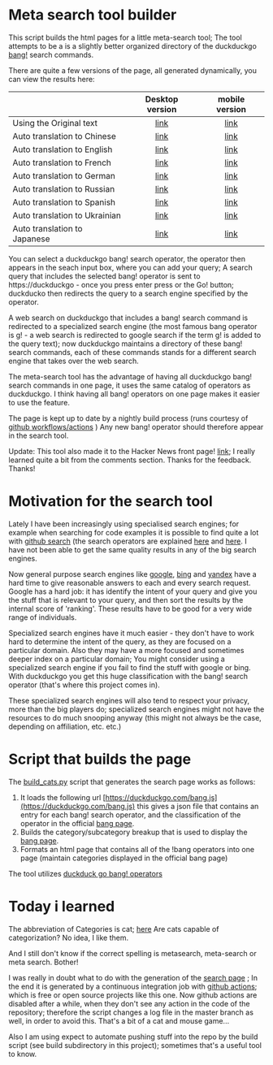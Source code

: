 # Meta search tool builder

This script builds the html pages for a little meta-search tool; The tool attempts to be a is a slightly better organized directory of the duckduckgo [bang!](https://duckduckgo.com/bang) search commands.

There are quite a few versions of the page, all generated dynamically, you can view the results here:


|                              | Desktop version | mobile version  |
|------------------------------|:---------------:|:---------------:|
|Using the Original text       | [link](https://mosermichael.github.io/duckduckbang/html/main_mobile.html)                | [link](https://mosermichael.github.io/duckduckbang/html/main_mobile.html)                | 
|Auto translation to Chinese   | [link](https://mosermichael.github.io/duckduckbang/html/main_mobile.html)                | [link](https://mosermichael.github.io/duckduckbang/html/main_mobile_zh.html)                |
|Auto translation to English   | [link](https://mosermichael.github.io/duckduckbang/html/main_en.html)                | [link](https://mosermichael.github.io/duckduckbang/html/main_mobile_en.html)                |
|Auto translation to French    | [link](https://mosermichael.github.io/duckduckbang/html/main_fr.html)                | [link](https://mosermichael.github.io/duckduckbang/html/main_mobile_fr.html)                |
|Auto translation to German    | [link](https://mosermichael.github.io/duckduckbang/html/main_gr.html)                | [link](https://mosermichael.github.io/duckduckbang/html/main_mobile_gr.html)                |
|Auto translation to Russian   | [link](https://mosermichael.github.io/duckduckbang/html/main_ru.html)                | [link](https://mosermichael.github.io/duckduckbang/html/main_mobile_ru.html)                |
|Auto translation to Spanish   | [link](https://mosermichael.github.io/duckduckbang/html/main_es.html)                | [link](https://mosermichael.github.io/duckduckbang/html/main_mobile_es.html)                |
|Auto translation to Ukrainian | [link](https://mosermichael.github.io/duckduckbang/html/main_uk.html)                | [link](https://mosermichael.github.io/duckduckbang/html/main_mobile_uk.html)                |
|Auto translation to Japanese  | [link](https://mosermichael.github.io/duckduckbang/html/main_jp.html)                | [link](https://mosermichael.github.io/duckduckbang/html/main_mobile_jp.html)                |


You can select a duckduckgo  bang! search operator, the operator then appears in the seach input box, where you can add your query; A search query that includes the selected bang! operator is sent to https://duckduckgo - once you press enter press or the Go! button; duckducko then redirects the query to a search engine specified by the operator.

A web search on duckduckgo that includes a bang! search command is redirected to a specialized search engine (the most famous bang operator is g! - a web search is redirected to google search if the term g! is added to the query text); now duckduckgo maintains a directory of these bang! search commands, each of these commands stands for a different search engine that takes over the web search.

The meta-search tool has the advantage of having all duckduckgo bang! search commands in one page, it uses the same catalog of operators as duckduckgo. I think having all bang! operators on one page makes it easier to use the feature.

The page is kept up to date by a nightly build process (runs courtesy of [github workflows/actions](https://docs.github.com/en/free-pro-team@latest/actions/learn-github-actions) ) Any new bang! operator should therefore appear in the search tool.

Update: This tool also made it to the Hacker News front page! [link](https://news.ycombinator.com/item?id=24618447); I really learned quite a bit from the comments section. Thanks for the feedback. Thanks!

# Motivation for the search tool 

Lately I have been increasingly using specialised search engines; for example when searching for code examples it is possible to find quite a lot with [github search](https://github.com/search/advanced) (the search operators are explained [here](https://docs.github.com/en/free-pro-team@latest/github/searching-for-information-on-github/searching-code) and [here](https://docs.github.com/en/github/searching-for-information-on-github/understanding-the-search-syntax). I have not been able to get the same quality results in any of the big search engines.

Now general purpose search engines like [google](https://google.com), [bing](https://bing.com) and [yandex](https://yandex.com/) have a hard time to give reasonable answers to each and every search request. Google has a hard job: it has identify the intent of your query and give you the stuff that is relevant to your query, and then sort the results by the internal score of 'ranking'. These results have to be good for a very wide range of individuals.

Specialized search engines have it much easier - they don't have to work hard to determine the intent of the query, as they are focused on a particular domain.  Also they may have a more focused and sometimes deeper index on a particular domain; You might consider using a specialized search engine if you fail to find the stuff with google or bing. With duckduckgo you get this huge classification with the bang! search operator (that's where this project comes in). 

These specialized search engines will also tend to respect your privacy, more than the big players do; specialized search engines might not have the resources to do much snooping anyway (this might not always be the case, depending on affiliation, etc. etc.)

# Script that builds the page

The [build_cats.py](https://github.com/MoserMichael/duckduckbang/blob/master/build_cats.py) script that generates the search page works as follows: 

1. It loads the following url [https://duckduckgo.com/bang.js](https://duckduckgo.com/bang.js) this gives a json file that contains an entry for each bang! search operator, and the classification of the operator in the official [bang page](https://duckduckgo.com/bang).
2. Builds the category/subcategory breakup that is used to display the [bang page](https://duckduckgo.com/bang).  
3. Formats an html page that contains all of the !bang operators into one page (maintain categories displayed in the official bang page)

The tool utilizes [duckduck go bang! operators](https://duckduckgo.com/bang)

# Today i learned

The abbreviation of Categories is cat; [here](https://writingexplained.org/english-abbreviations/category)
Are cats capable of categorization? No idea, I like them. 

And I still don't know if the correct spelling is metasearch, meta-search or meta search. Bother!

I was really in doubt what to do with the generation of the [search page](https://mosermichael.github.io/duckduckbang/html/main.html) ; 
In the end it is generated by a continuous integration job with [github actions](https://github.com/features/actions); which is free or open source projects like this one.
Now github actions are disabled after a while, when they don't see any action in the code of the repository; therefore the script changes a log file in the master branch as well, in order to avoid this. That's a bit of a cat and mouse game...

Also I am using expect to automate pushing stuff into the repo by the build script (see build subdirectory in this project); sometimes that's a useful tool to know.

